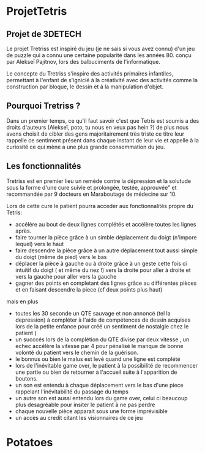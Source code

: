 # ProjetTetris

## Projet de 3DETECH 

Le projet Tretriss est inspiré du jeu (je ne sais si vous avez connu) d'un jeu de puzzle qui a connu une certaine popularité dans les années 80. conçu par Alekseï Pajitnov, lors des balbuciments de l'informatique.

Le concepte du Tretriss s'inspire des activités primaires infantiles, permettant à l'enfant de s'ignicié à la créativité avec des activités comme la construction par bloque, le dessin et à la manipulation d'objet. 

## Pourquoi Tretriss ?

Dans un premier temps, ce qu'il faut savoir c'est que Tetris est soumis a des droits d'auteurs (Alekseï, poto, tu nous en veux pas hein ?) de plus nous avons choisit de cibler des  gens majoritairement très triste ce titre leur rappelle ce sentiment présent dans chaque instant de leur vie et appelle à la curiosité ce qui mène a une plus grande consommation du jeu. 

## Les fonctionnalités

Tretriss est en premier lieu un remède contre la dépression et la solutude sous la forme d'une cure suivie et prolongée, testée, approuvée" et recommandée par 9 docteurs en Maraboutage de médecine sur 10.

Lors de cette cure le patient pourra acceder aux fonctionnalités propre du Tetris:
- accélère au bout de deux lignes complétés et accélère toutes les lignes après.
- faire tourner la pièce grâce à un simble déplacement du doigt (n'impore lequel) vers le haut
- faire descendre la pièce grâce à un autre déplacement tout aussi simple du doigt (même de pied) vers le bas
- déplacer la pièce à gauche ou à droite grâce à un geste cette fois ci intuitif du doigt ( et même du nez !) vers la droite pour aller à droite et vers la gauche pour aller vers la gauche
- gagner des points en completant des lignes grâce au différentes pièces et en faisant descendre la piece (cf deux points plus haut) 

mais en plus
- toutes les 30 seconde un QTE sauvage et non annoncé (tel la depression) à compléter à l'aide de compétences de dessin acquises lors de la petite enfance pour créé un sentiment de nostalgie chez le patient (
- un succcés lors de la complétion du QTE divise par deux vitesse , un echec accélère la vitesse par 4 pour pénalisé le manque de bonne volonté du patient vers le chemin de la guérison.
- le bonnus ou bien le malus est levé quand une ligne est complété
- lors de l'inévitable game over, le patient à la possibilité de recommencer une partie ou bien de retourner à l'accueil suite à l'apparition de boutons.
- un son est entendu à chaque déplacement vers le bas d'une piece rappelant l'inévitabilité du passage du temps
- un autre son est aussi entendu lors du game over, celui ci beaucoup plus desagréable pour insiter le patient à ne pas perdre
- chaque nouvelle pièce apparait sous une forme imprévisible
- un accès au credit citant les visionnaires de ce jeu
# Potatoes